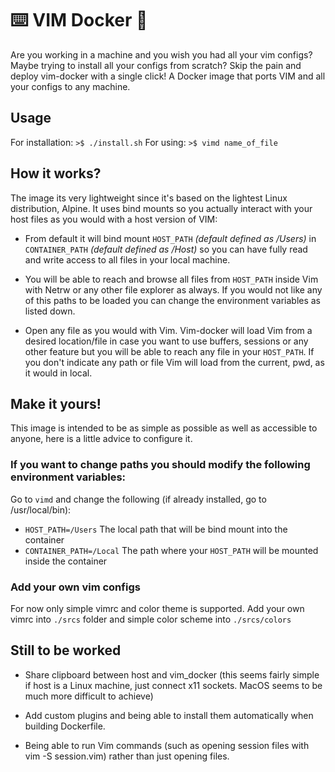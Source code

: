 # ⌨️  VIM Docker 🐳
Are you working in a machine and you wish you had all your vim configs? Maybe trying to install all your configs from scratch? Skip the pain and deploy vim-docker with a single click! A Docker image that ports VIM and all your configs to any machine.

## Usage
For installation:
```>$ ./install.sh```
For using:
```>$ vimd name_of_file```

## How it works?

The image its very lightweight since it's based on the lightest Linux distribution, Alpine. It uses bind mounts so you actually interact with your host files as you would with a host version of VIM:

- From default it will bind mount `HOST_PATH` *(default defined as /Users)* in `CONTAINER_PATH` *(default defined as /Host)* so you can have fully read and write access to all files  in your local machine.

- You will be able to reach and browse all files from `HOST_PATH` inside Vim with Netrw or any other file explorer as always. If you would not like any of this paths to be loaded you can change the environment variables as listed down.
	
- Open any file as you would with Vim. Vim-docker will load Vim from a desired location/file in case you want to use buffers, sessions or any other feature but you will be able to reach any file in your `HOST_PATH`. If you don't indicate any path or file Vim will load from the current, pwd, as it would in local.


## Make it yours!
This image is intended to be as simple as possible as well as accessible to anyone, here is a little advice to configure it.

### If you want to change paths you should modify the following environment variables:

Go to `vimd` and change the following (if already installed, go to /usr/local/bin):

- `HOST_PATH=/Users`  The local path  that will be bind mount into the container
- `CONTAINER_PATH=/Local` The path where your `HOST_PATH` will be mounted inside the container

### Add your own vim configs

For now only simple vimrc and color theme is supported. Add your own vimrc into `./srcs` folder and simple color scheme into `./srcs/colors`

## Still to be worked

- Share clipboard between host and vim_docker (this seems fairly simple if host is a Linux machine, just connect x11 sockets. MacOS seems to be much more difficult to achieve)

- Add custom plugins and being able to install them automatically when building Dockerfile.

- Being able to run Vim commands (such as opening session files with vim -S session.vim) rather than just opening files.
